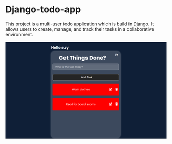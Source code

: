 # Django-todo-app
This project is a multi-user todo application which is build in Django. It allows users to create, manage, and track their tasks in a collaborative environment.

![Project Image](https://github.com/supo21/Django-todo-app/blob/main/todo/todoapp/static/images/Screenshot%202024-08-07%20215643.png)
